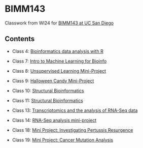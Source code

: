 # BIMM143
Classwork from WI24 for [BIMM143 at UC San Diego](https://yeringo26.github.io/BIMM143/) 

## Contents 
- Class 4: [Bioinformatics data analysis with R]()


- Class 7: [Intro to Machine Learning for Bioinfo](https://github.com/yeringo26/BIMM143/blob/main/class07lab/class07lab.qmd)
  

- Class 8: [Unsupervised Learning Mini-Project]()
  

- Class 9: [Halloween Candy Mini-Project]()
  

- Class 10: [Structural Bioinformatics]()


- Class 11: [Structural Bioinformatics](https://github.com/yeringo26/BIMM143/blob/main/class11lab/class11lab.pdf)
  

- Class 13: [Transcriptomics and the analysis of RNA-Seq data](https://github.com/yeringo26/BIMM143/blob/main/Class13Lab/class13lab.pdf)


- Class 14: [RNA-Seq analysis mini-project]()
  

- Class 18: [Mini Project: Investigating Pertussis Resurgence]()
  

- Class 19: [Mini Project: Cancer Mutation Analysis]()
  
